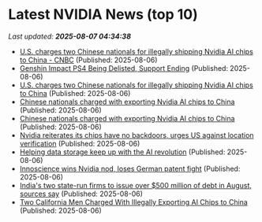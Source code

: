 # Latest NVIDIA News (top 10)
_Last updated: **2025-08-07 04:34:38**_

- [U.S. charges two Chinese nationals for illegally shipping Nvidia AI chips to China - CNBC](https://slashdot.org/firehose.pl?op=view&amp;id=178586964) (Published: 2025-08-06)
- [Genshin Impact PS4 Being Delisted, Support Ending](https://www.siliconera.com/genshin-impact-ps4-being-delisted-support-ending/) (Published: 2025-08-06)
- [U.S. charges two Chinese nationals for illegally shipping Nvidia AI chips to China](https://biztoc.com/x/01ff943d1af16a18) (Published: 2025-08-06)
- [Chinese nationals charged with exporting Nvidia AI chips to China](https://biztoc.com/x/68349e6e698c3f1d) (Published: 2025-08-06)
- [Chinese nationals charged with exporting Nvidia AI chips to China](https://www.bbc.com/news/articles/c4gm921x424o) (Published: 2025-08-06)
- [Nvidia reiterates its chips have no backdoors, urges US against location verification](https://economictimes.indiatimes.com/tech/technology/nvidia-reiterates-its-chips-have-no-backdoors-urges-us-against-location-verification/articleshow/123132348.cms) (Published: 2025-08-06)
- [Helping data storage keep up with the AI revolution](https://news.mit.edu/2025/cloudian-helps-data-storage-keep-up-with-ai-revolution-0806) (Published: 2025-08-06)
- [Innoscience wins Nvidia nod, loses German patent fight](https://www.digitimes.com/news/a20250806PD204/innoscience-gan-patent-nvidia-market.html) (Published: 2025-08-06)
- [India's two state-run firms to issue over $500 million of debt in August, sources say](https://biztoc.com/x/28740612037af214) (Published: 2025-08-06)
- [Two California Men Charged With Illegally Exporting AI Chips to China](https://decrypt.co/333695/men-charged-illegally-exporting-ai-chips-china) (Published: 2025-08-06)
